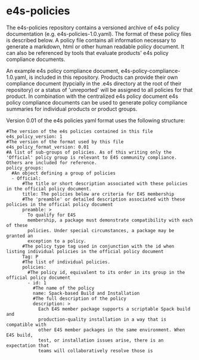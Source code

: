 # e4s-policies
The e4s-policies repository contains a versioned archive of e4s policy documentation (e.g. e4s-policies-1.0.yaml). The format of these policy files is described below. A policy file contains all information necessary to generate a markdown, html or other human readable policy document. It can also be referenced by tools that evaluate products' e4s policy compliance documents.

An example e4s policy compliance document, e4s-policy-compliance-1.0.yaml, is included in this repository. Products can provide their own compliance document (typcially in the .e4s directory at the root of their repository) or a status of 'unreported' will be assigned to all policies for that product. In combination with the centralized e4s policy document e4s policy compliance documents can be used to generate policy compliance summaries for individual products or product groups. 

Version 0.01 of the e4s policies yaml format uses the following structure:
```
#The version of the e4s policies contained in this file
e4s_policy_version: 1
#The version of the format used by this file
e4s_policy_format_version: 0.01
#A list of sub-groups of policies. As of this writing only the 'Official' policy group is relevant to E4S community compliance. Others are included for reference.
policy_groups:
  #An object defining a group of policies
  - Official:
      #The title or short description associated with these policies in the official policy document.
      title: The policies below are criteria for E4S membership
      #The 'preamble' or detailed description associated with these policies in the official policy document
      preamble: >
        To qualify for E4S
        membership, a package must demonstrate compatibility with each of these
        policies. Under special circumstances, a package may be granted an
        exception to a policy.
      #The policy type tag used in conjunction with the id when listing individual policies in the official policy document
      Tag: P
      #The list of individual policies.
      policies:
        #The policy id, equivalent to its order in its group in the official policy document
        - id: 1
          #The name of the policy
          name: Spack-based Build and Installation
          #The full description of the policy
          description: >
            Each E4S member package supports a scriptable Spack build and
            production-quality installation in a way that is compatible with
            other E4S member packages in the same environment. When E4S build,
            test, or installation issues arise, there is an expectation that
            teams will collaboratively resolve those is
```
